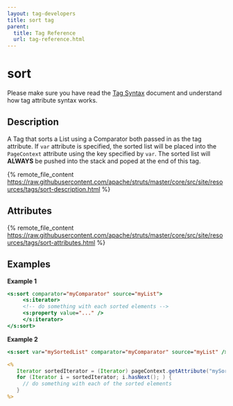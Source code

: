 ```yaml
---
layout: tag-developers
title: sort tag
parent:
  title: Tag Reference
  url: tag-reference.html
---
```


# sort

Please make sure you have read the [Tag Syntax](tag-syntax) document and understand how tag attribute syntax works.

## Description

A Tag that sorts a List using a Comparator both passed in as the tag attribute. If `var` attribute is specified,
the sorted list will be placed into the `PageContext` attribute using the key specified by `var`. The sorted list will 
**ALWAYS** be pushed into the stack and poped at the end of this tag.

{% remote_file_content https://raw.githubusercontent.com/apache/struts/master/core/src/site/resources/tags/sort-description.html %}

## Attributes

{% remote_file_content https://raw.githubusercontent.com/apache/struts/master/core/src/site/resources/tags/sort-attributes.html %}

## Examples

**Example 1**

```jsp
<s:sort comparator="myComparator" source="myList">
     <s:iterator>
     <!-- do something with each sorted elements -->
     <s:property value="..." />
     </s:iterator>
</s:sort>
```

**Example 2**

```jsp
<s:sort var="mySortedList" comparator="myComparator" source="myList" />

<%
   Iterator sortedIterator = (Iterator) pageContext.getAttribute("mySortedList");
   for (Iterator i = sortedIterator; i.hasNext(); ) {
     // do something with each of the sorted elements
   }
%>
```
